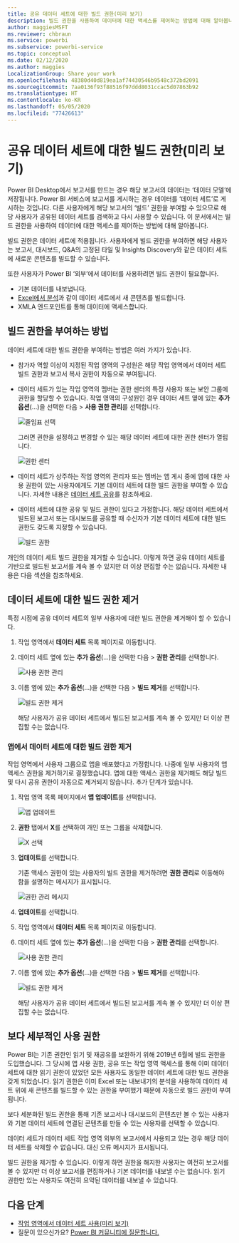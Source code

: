 ```yaml
---
title: 공유 데이터 세트에 대한 빌드 권한(미리 보기)
description: 빌드 권한을 사용하여 데이터에 대한 액세스를 제어하는 방법에 대해 알아봅니다.
author: maggiesMSFT
ms.reviewer: chbraun
ms.service: powerbi
ms.subservice: powerbi-service
ms.topic: conceptual
ms.date: 02/12/2020
ms.author: maggies
LocalizationGroup: Share your work
ms.openlocfilehash: 48380d40d819ea1af74430546b9548c372bd2091
ms.sourcegitcommit: 7aa0136f93f88516f97ddd8031ccac5d07863b92
ms.translationtype: HT
ms.contentlocale: ko-KR
ms.lasthandoff: 05/05/2020
ms.locfileid: "77426613"
---
```

# <a name="build-permission-for-shared-datasets-preview"></a>공유 데이터 세트에 대한 빌드 권한(미리 보기)

Power BI Desktop에서 보고서를 만드는 경우 해당 보고서의 데이터는 ‘데이터 모델’에 저장됩니다.  Power BI 서비스에 보고서를 게시하는 경우 데이터를 ‘데이터 세트’로 게시하는 것입니다.  다른 사용자에게 해당 보고서의 ‘빌드’ 권한을 부여할 수 있으므로 해당 사용자가 공유된 데이터 세트를 검색하고 다시 사용할 수 있습니다.  이 문서에서는 빌드 권한을 사용하여 데이터에 대한 액세스를 제어하는 방법에 대해 알아봅니다.

빌드 권한은 데이터 세트에 적용됩니다. 사용자에게 빌드 권한을 부여하면 해당 사용자는 보고서, 대시보드, Q&A의 고정된 타일 및 Insights Discovery와 같은 데이터 세트에 새로운 콘텐츠를 빌드할 수 있습니다. 

또한 사용자가 Power BI ‘외부’에서 데이터를 사용하려면 빌드 권한이 필요합니다. 

- 기본 데이터를 내보냅니다.
- [Excel에서 분석](service-analyze-in-excel.md)과 같이 데이터 세트에서 새 콘텐츠를 빌드합니다.
- XMLA 엔드포인트를 통해 데이터에 액세스합니다.

## <a name="ways-to-give-build-permission"></a>빌드 권한을 부여하는 방법

데이터 세트에 대한 빌드 권한을 부여하는 방법은 여러 가지가 있습니다.

- 참가자 역할 이상이 지정된 작업 영역의 구성원은 해당 작업 영역에서 데이터 세트 빌드 권한과 보고서 복사 권한이 자동으로 부여됩니다.
 
- 데이터 세트가 있는 작업 영역의 멤버는 권한 센터의 특정 사용자 또는 보안 그룹에 권한을 할당할 수 있습니다. 작업 영역의 구성원인 경우 데이터 세트 옆에 있는 **추가 옵션**(...)을 선택한 다음 > **사용 권한 관리**를 선택합니다.

    ![줄임표 선택](media/service-datasets-build-permissions/power-bi-dataset-permissions-new-look.png)

    그러면 권한을 설정하고 변경할 수 있는 해당 데이터 세트에 대한 권한 센터가 열립니다.

    ![권한 센터](media/service-datasets-build-permissions/power-bi-dataset-remove-permissions-no-callouts.png)

- 데이터 세트가 상주하는 작업 영역의 관리자 또는 멤버는 앱 게시 중에 앱에 대한 사용 권한이 있는 사용자에게도 기본 데이터 세트에 대한 빌드 권한을 부여할 수 있습니다. 자세한 내용은 [데이터 세트 공유](service-datasets-share.md)를 참조하세요.

- 데이터 세트에 대한 공유 및 빌드 권한이 있다고 가정합니다. 해당 데이터 세트에서 빌드된 보고서 또는 대시보드를 공유할 때 수신자가 기본 데이터 세트에 대한 빌드 권한도 갖도록 지정할 수 있습니다.

    ![빌드 권한](media/service-datasets-build-permissions/power-bi-share-report-allow-users.png)

개인의 데이터 세트 빌드 권한을 제거할 수 있습니다. 이렇게 하면 공유 데이터 세트를 기반으로 빌드된 보고서를 계속 볼 수 있지만 더 이상 편집할 수는 없습니다. 자세한 내용은 다음 섹션을 참조하세요.

## <a name="remove-build-permission-for-a-dataset"></a>데이터 세트에 대한 빌드 권한 제거

특정 시점에 공유 데이터 세트의 일부 사용자에 대한 빌드 권한을 제거해야 할 수 있습니다. 

1. 작업 영역에서 **데이터 세트** 목록 페이지로 이동합니다. 
1. 데이터 세트 옆에 있는 **추가 옵션**(...)을 선택한 다음 > **권한 관리**를 선택합니다.

    ![사용 권한 관리](media/service-datasets-build-permissions/power-bi-dataset-permissions-new-look.png)

1. 이름 옆에 있는 **추가 옵션**(...)을 선택한 다음 > **빌드 제거**를 선택합니다.

    ![빌드 권한 제거](media/service-datasets-build-permissions/power-bi-dataset-remove-build-permissions.png)

    해당 사용자가 공유 데이터 세트에서 빌드된 보고서를 계속 볼 수 있지만 더 이상 편집할 수는 없습니다.

### <a name="remove-build-permission-for-a-dataset-in-an-app"></a>앱에서 데이터 세트에 대한 빌드 권한 제거

작업 영역에서 사용자 그룹으로 앱을 배포했다고 가정합니다. 나중에 일부 사용자의 앱 액세스 권한을 제거하기로 결정했습니다. 앱에 대한 액세스 권한을 제거해도 해당 빌드 및 다시 공유 권한이 자동으로 제거되지 않습니다. 추가 단계가 있습니다. 

1. 작업 영역 목록 페이지에서 **앱 업데이트**를 선택합니다. 

    ![앱 업데이트](media/service-datasets-build-permissions/power-bi-app-update.png)

1. **권한** 탭에서 **X**를 선택하여 개인 또는 그룹을 삭제합니다. 

    ![X 선택](media/service-datasets-build-permissions/power-bi-app-delete-user.png)
1. **업데이트**를 선택합니다.

    기존 액세스 권한이 있는 사용자의 빌드 권한을 제거하려면 **권한 관리**로 이동해야 함을 설명하는 메시지가 표시됩니다. 

    ![권한 관리 메시지](media/service-datasets-build-permissions/power-bi-dataset-app-remove-message.png)

1. **업데이트**를 선택합니다.

1. 작업 영역에서 **데이터 세트** 목록 페이지로 이동합니다. 
1. 데이터 세트 옆에 있는 **추가 옵션**(...)을 선택한 다음 > **권한 관리**를 선택합니다.

    ![사용 권한 관리](media/service-datasets-build-permissions/power-bi-dataset-permissions-new-look.png)

1. 이름 옆에 있는 **추가 옵션**(...)을 선택한 다음 > **빌드 제거**를 선택합니다.

    ![빌드 권한 제거](media/service-datasets-build-permissions/power-bi-dataset-remove-build-permissions.png)

    해당 사용자가 공유 데이터 세트에서 빌드된 보고서를 계속 볼 수 있지만 더 이상 편집할 수는 없습니다.

## <a name="more-granular-permissions"></a>보다 세부적인 사용 권한

Power BI는 기존 권한인 읽기 및 재공유를 보완하기 위해 2019년 6월에 빌드 권한을 도입했습니다. 그 당시에 앱 사용 권한, 공유 또는 작업 영역 액세스를 통해 이미 데이터 세트에 대한 읽기 권한이 있었던 모든 사용자도 동일한 데이터 세트에 대한 빌드 권한을 갖게 되었습니다. 읽기 권한은 이미 Excel 또는 내보내기의 분석을 사용하여 데이터 세트 위에 새 콘텐츠를 빌드할 수 있는 권한을 부여했기 때문에 자동으로 빌드 권한이 부여됩니다.

보다 세분화된 빌드 권한을 통해 기존 보고서나 대시보드의 콘텐츠만 볼 수 있는 사용자와 기본 데이터 세트에 연결된 콘텐츠를 만들 수 있는 사용자를 선택할 수 있습니다.

데이터 세트가 데이터 세트 작업 영역 외부의 보고서에서 사용되고 있는 경우 해당 데이터 세트를 삭제할 수 없습니다. 대신 오류 메시지가 표시됩니다.

빌드 권한을 제거할 수 있습니다. 이렇게 하면 권한을 해지한 사용자는 여전히 보고서를 볼 수 있지만 더 이상 보고서를 편집하거나 기본 데이터를 내보낼 수는 없습니다. 읽기 권한만 있는 사용자도 여전히 요약된 데이터를 내보낼 수 있습니다. 

## <a name="next-steps"></a>다음 단계

- [작업 영역에서 데이터 세트 사용(미리 보기)](service-datasets-across-workspaces.md)
- 질문이 있으신가요? [Power BI 커뮤니티에 질문합니다.](https://community.powerbi.com/)
